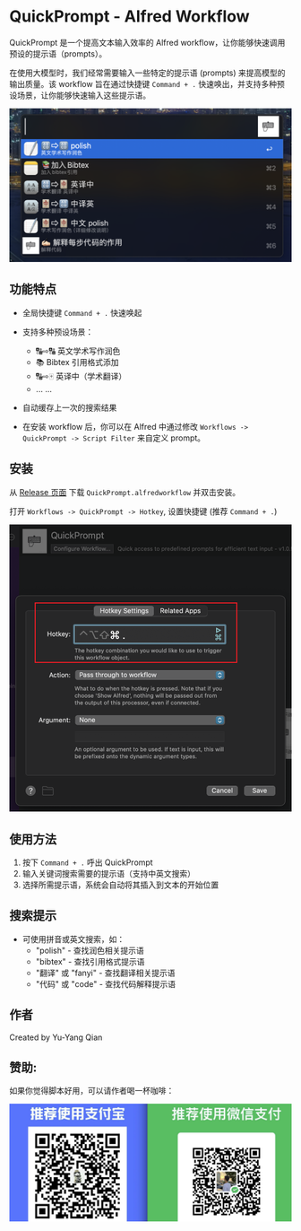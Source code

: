# QuickPrompt - Alfred Workflow

QuickPrompt 是一个提高文本输入效率的 Alfred workflow，让你能够快速调用预设的提示语（prompts）。

在使用大模型时，我们经常需要输入一些特定的提示语 (prompts) 来提高模型的输出质量。该 workflow 旨在通过快捷键 `Command + .` 快速唤出，并支持多种预设场景，让你能够快速输入这些提示语。

![Example](figs/example.png)

## 功能特点

-   全局快捷键 `Command + .` 快速唤起
-   支持多种预设场景：

    -   🔠⇨🔠 英文学术写作润色
    -   📚 Bibtex 引用格式添加
    -   🔠⇨🀄️ 英译中（学术翻译）
    -   ... ...

-   自动缓存上一次的搜索结果

-   在安装 workflow 后，你可以在 Alfred 中通过修改 `Workflows -> QuickPrompt -> Script Filter` 来自定义 prompt。

## 安装

从 [Release 页面](https://github.com/ZinYY/QuickPrompt_AlfredWorkflow/releases) 下载 `QuickPrompt.alfredworkflow` 并双击安装。

打开 `Workflows -> QuickPrompt -> Hotkey`, 设置快捷键 (推荐 `Command + .`)

![设置快捷键](figs/set_hotkey.png)

## 使用方法

1. 按下 `Command + .` 呼出 QuickPrompt
2. 输入关键词搜索需要的提示语（支持中英文搜索）
3. 选择所需提示语，系统会自动将其插入到文本的开始位置

## 搜索提示

-   可使用拼音或英文搜索，如：
    -   "polish" - 查找润色相关提示语
    -   "bibtex" - 查找引用格式提示语
    -   "翻译" 或 "fanyi" - 查找翻译相关提示语
    -   "代码" 或 "code" - 查找代码解释提示语

## 作者

Created by Yu-Yang Qian

## 赞助:

如果你觉得脚本好用，可以请作者喝一杯咖啡：

![sponsor](figs/pic_receive.jpg)

